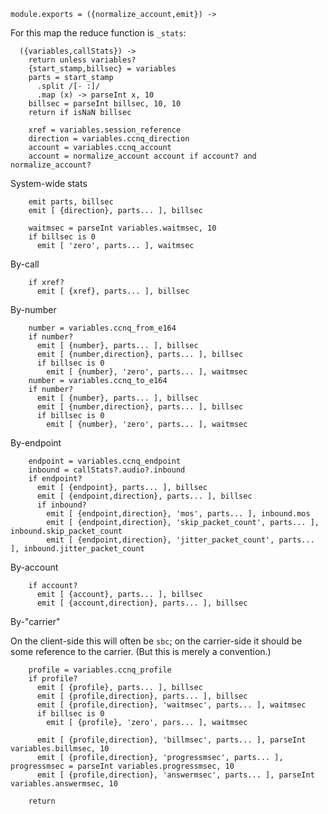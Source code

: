     module.exports = ({normalize_account,emit}) ->

For this map the reduce function is `_stats`:

      ({variables,callStats}) ->
        return unless variables?
        {start_stamp,billsec} = variables
        parts = start_stamp
          .split /[- :]/
          .map (x) -> parseInt x, 10
        billsec = parseInt billsec, 10, 10
        return if isNaN billsec

        xref = variables.session_reference
        direction = variables.ccnq_direction
        account = variables.ccnq_account
        account = normalize_account account if account? and normalize_account?

System-wide stats

        emit parts, billsec
        emit [ {direction}, parts... ], billsec

        waitmsec = parseInt variables.waitmsec, 10
        if billsec is 0
          emit [ 'zero', parts... ], waitmsec

By-call

        if xref?
          emit [ {xref}, parts... ], billsec

By-number

        number = variables.ccnq_from_e164
        if number?
          emit [ {number}, parts... ], billsec
          emit [ {number,direction}, parts... ], billsec
          if billsec is 0
            emit [ {number}, 'zero', parts... ], waitmsec
        number = variables.ccnq_to_e164
        if number?
          emit [ {number}, parts... ], billsec
          emit [ {number,direction}, parts... ], billsec
          if billsec is 0
            emit [ {number}, 'zero', parts... ], waitmsec

By-endpoint

        endpoint = variables.ccnq_endpoint
        inbound = callStats?.audio?.inbound
        if endpoint?
          emit [ {endpoint}, parts... ], billsec
          emit [ {endpoint,direction}, parts... ], billsec
          if inbound?
            emit [ {endpoint,direction}, 'mos', parts... ], inbound.mos
            emit [ {endpoint,direction}, 'skip_packet_count', parts... ], inbound.skip_packet_count
            emit [ {endpoint,direction}, 'jitter_packet_count', parts... ], inbound.jitter_packet_count

By-account

        if account?
          emit [ {account}, parts... ], billsec
          emit [ {account,direction}, parts... ], billsec

By-"carrier"

On the client-side this will often be `sbc`; on the carrier-side it should be some reference to the carrier. (But this is merely a convention.)

        profile = variables.ccnq_profile
        if profile?
          emit [ {profile}, parts... ], billsec
          emit [ {profile,direction}, parts... ], billsec
          emit [ {profile,direction}, 'waitmsec', parts... ], waitmsec
          if billsec is 0
            emit [ {profile}, 'zero', pars... ], waitmsec

          emit [ {profile,direction}, 'billmsec', parts... ], parseInt variables.billmsec, 10
          emit [ {profile,direction}, 'progressmsec', parts... ], progressmsec = parseInt variables.progressmsec, 10
          emit [ {profile,direction}, 'answermsec', parts... ], parseInt variables.answermsec, 10

        return
